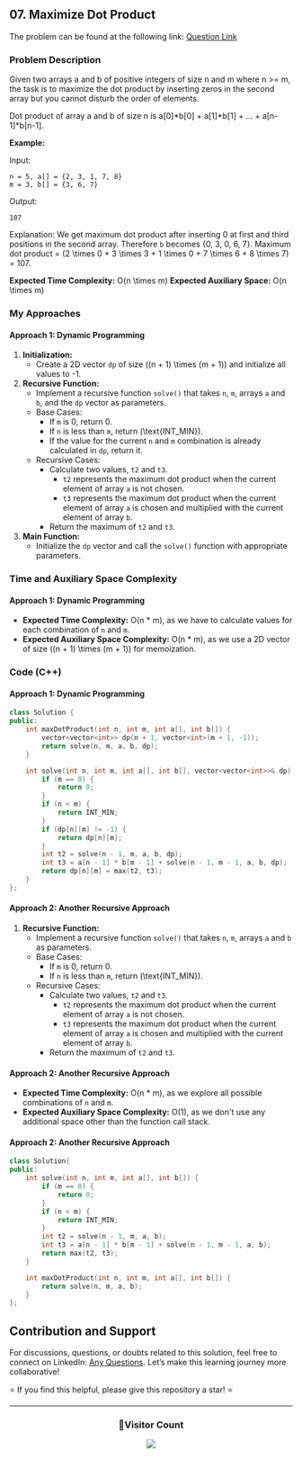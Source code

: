 ## 07. Maximize Dot Product

The problem can be found at the following link: [Question Link](https://www.geeksforgeeks.org/problems/maximize-dot-product2649/1)

### Problem Description

Given two arrays a and b of positive integers of size n and m where n >= m, the task is to maximize the dot product by inserting zeros in the second array but you cannot disturb the order of elements.

Dot product of array a and b of size n is a[0]*b[0] + a[1]*b[1] + ... + a[n-1]\*b[n-1].

**Example:**

Input:

```
n = 5, a[] = {2, 3, 1, 7, 8}
m = 3, b[] = {3, 6, 7}
```

Output:

```
107
```

Explanation:
We get maximum dot product after inserting 0 at first and third positions in the second array.
Therefore `b` becomes {0, 3, 0, 6, 7}.
Maximum dot product = \(2 \times 0 + 3 \times 3 + 1 \times 0 + 7 \times 6 + 8 \times 7\) = 107.

**Expected Time Complexity:** O(n \times m)
**Expected Auxiliary Space:** O(n \times m)

### My Approaches

#### Approach 1: Dynamic Programming

1. **Initialization:**
   - Create a 2D vector `dp` of size \((n + 1) \times (m + 1)\) and initialize all values to -1.
2. **Recursive Function:**
   - Implement a recursive function `solve()` that takes `n`, `m`, arrays `a` and `b`, and the `dp` vector as parameters.
   - Base Cases:
     - If `m` is 0, return 0.
     - If `n` is less than `m`, return \(\text{INT_MIN}\).
     - If the value for the current `n` and `m` combination is already calculated in `dp`, return it.
   - Recursive Cases:
     - Calculate two values, `t2` and `t3`.
       - `t2` represents the maximum dot product when the current element of array `a` is not chosen.
       - `t3` represents the maximum dot product when the current element of array `a` is chosen and multiplied with the current element of array `b`.
     - Return the maximum of `t2` and `t3`.
3. **Main Function:**
   - Initialize the `dp` vector and call the `solve()` function with appropriate parameters.

### Time and Auxiliary Space Complexity

#### Approach 1: Dynamic Programming

- **Expected Time Complexity:** O(n \* m), as we have to calculate values for each combination of `n` and `m`.
- **Expected Auxiliary Space Complexity:** O(n \* m), as we use a 2D vector of size \((n + 1) \times (m + 1)\) for memoization.

### Code (C++)

#### Approach 1: Dynamic Programming

```cpp
class Solution {
public:
    int maxDotProduct(int n, int m, int a[], int b[]) {
        vector<vector<int>> dp(n + 1, vector<int>(m + 1, -1));
        return solve(n, m, a, b, dp);
    }

    int solve(int n, int m, int a[], int b[], vector<vector<int>>& dp) {
        if (m == 0) {
            return 0;
        }
        if (n < m) {
            return INT_MIN;
        }
        if (dp[n][m] != -1) {
            return dp[n][m];
        }
        int t2 = solve(n - 1, m, a, b, dp);
        int t3 = a[n - 1] * b[m - 1] + solve(n - 1, m - 1, a, b, dp);
        return dp[n][m] = max(t2, t3);
    }
};
```

#### Approach 2: Another Recursive Approach

1. **Recursive Function:**
   - Implement a recursive function `solve()` that takes `n`, `m`, arrays `a` and `b` as parameters.
   - Base Cases:
     - If `m` is 0, return 0.
     - If `n` is less than `m`, return \(\text{INT_MIN}\).
   - Recursive Cases:
     - Calculate two values, `t2` and `t3`.
       - `t2` represents the maximum dot product when the current element of array `a` is not chosen.
       - `t3` represents the maximum dot product when the current element of array `a` is chosen and multiplied with the current element of array `b`.
     - Return the maximum of `t2` and `t3`.

#### Approach 2: Another Recursive Approach

- **Expected Time Complexity:** O(n \* m), as we explore all possible combinations of `n` and `m`.
- **Expected Auxiliary Space Complexity:** O(1), as we don't use any additional space other than the function call stack.

#### Approach 2: Another Recursive Approach

```cpp
class Solution{
public:
    int solve(int n, int m, int a[], int b[]) {
        if (m == 0) {
            return 0;
        }
        if (n < m) {
            return INT_MIN;
        }
        int t2 = solve(n - 1, m, a, b);
        int t3 = a[n - 1] * b[m - 1] + solve(n - 1, m - 1, a, b);
        return max(t2, t3);
    }

    int maxDotProduct(int n, int m, int a[], int b[]) {
        return solve(n, m, a, b);
    }
};
```

## Contribution and Support

For discussions, questions, or doubts related to this solution, feel free to connect on LinkedIn: [Any Questions](https://www.linkedin.com/in/patel-hetkumar-sandipbhai-8b110525a/). Let’s make this learning journey more collaborative!

⭐ If you find this helpful, please give this repository a star! ⭐

---

<div align="center">
  <h3><b>📍Visitor Count</b></h3>
</div>

<p align="center">
  <img src="https://visitor-badge.laobi.icu/badge?page_id=Hunterdii.GeeksforGeeks-POTD" />
</p>
